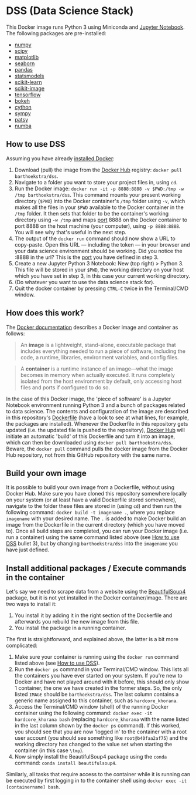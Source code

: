 # DSS (Data Science Stack)

This Docker image runs Python 3 using Miniconda and [Jupyter Notebook](http://jupyter.org/). The following packages are pre-installed:
* [numpy](http://www.numpy.org/)
* [scipy](https://www.scipy.org/)
* [matplotlib](https://matplotlib.org/)
* [seaborn](https://seaborn.pydata.org/)
* [pandas](https://pandas.pydata.org/)
* [statsmodels](http://www.statsmodels.org/)
* [scikit-learn](http://scikit-learn.org/)
* [scikit-image](http://scikit-image.org/)
* [tensorflow](https://www.tensorflow.org/)
* [bokeh](https://bokeh.pydata.org/)
* [cython](http://cython.org/)
* [sympy](http://www.sympy.org/)
* [patsy](https://patsy.readthedocs.io/)
* [numba](https://numba.pydata.org/)

## How to use DSS
Assuming you have already [installed Docker](https://docs.docker.com/engine/installation/):
1. Download (pull) the image from the [Docker Hub](https://hub.docker.com) registry: `docker pull barthoekstra/dss`.
2. Navigate to a folder you want to store your project files in, using `cd`.
3. Run the Docker image: `docker run -it -p 8888:8888 -v $PWD:/tmp -w /tmp barthoekstra/dss`. This command mounts your present working directory (`$PWD`) into the Docker container's `/tmp` folder using `-v`, which makes all the files in your `$PWD` available to the Docker container in the `/tmp` folder. It then sets that folder to be the container's working directory using `-w /tmp` and maps [port](https://en.wikipedia.org/wiki/Port_(computer_networking)) 8888 on the Docker container to port 8888 on the host machine (your computer), using `-p 8888:8888`. You will see why that's useful in the next step.
4. The output of the `docker run` command should now show a URL to copy-paste. Open this URL — including the token — in your browser and your data science environment should be working. Did you notice the :8888 in the url? This is the [port](https://en.wikipedia.org/wiki/Port_(computer_networking)) you have defined in step 3.
5. Create a new Jupyter Python 3 Notebook: New (top right) > Python 3. This file will be stored in your `$PWD`, the working directory on your host which you have set in step 3, in this case your current working directory.
6. (Do whatever you want to use the data science stack for).
7. Quit the docker container by pressing `CTRL-C` twice in the Terminal/CMD window.

## How does this work?
The [Docker documentation](https://docs.docker.com/get-started/#a-brief-explanation-of-containers) describes a Docker image and container as follows:
> An **image** is a lightweight, stand-alone, executable package that includes everything needed to run a piece of software, including the code, a runtime, libraries, environment variables, and config files.

> A **container** is a runtime instance of an image—what the image becomes in memory when actually executed. It runs completely isolated from the host environment by default, only accessing host files and ports if configured to do so.

In the case of this Docker image, the 'piece of software' is a Jupyter Notebook environment running Python 3 and a bunch of packages related to data science. The contents and configuration of the image are described in this repository's [Dockerfile](https://github.com/barthoekstra/dss/blob/master/Dockerfile) (have a look to see at what lines, for example, the packages are installed). Whenever the Dockerfile in this repository gets updated (i.e. the updated file is pushed to the repository), [Docker Hub](https://hub.docker.com) will initiate an automatic 'build' of this Dockerfile and turn it into an image, which can then be downloaded using `docker pull barthoekstra/dss`. Beware, the `docker pull` command pulls the docker image from the Docker Hub repository, not from this GitHub repository with the same name.

## Build your own image
It is possible to build your own image from a Dockerfile, without using Docker Hub. Make sure you have cloned this repository somewhere locally on your system (or at least have a valid Dockerfile stored somewhere), navigate to the folder these files are stored in (using `cd`) and then run the following command: `docker build -t imagename .`, where you replace `imagename` with your desired name. The `.` is added to make Docker build an image from the Dockerfile in the current directory (which you have moved to). Once all build steps are completed, you can run your Docker image (i.e. run a container) using the same command listed above (see [How to use DSS](https://github.com/barthoekstra/dss#how-to-use-dss) bullet 3), but by changing `barthoekstra/dss` into the `imagename` you have just defined.

## Install additional packages / Execute commands in the container
Let's say we need to scrape data from a website using the [BeautifulSoup4](https://www.crummy.com/software/BeautifulSoup/) package, but it is not yet installed in the Docker container/image. There are two ways to install it:
1. You install it by adding it in the right section of the Dockerfile and afterwards you rebuild the new image from this file.
2. You install the package in a running container.

The first is straightforward, and explained above, the latter is a bit more complicated:
1. Make sure your container is running using the `docker run` command listed above (see [How to use DSS](https://github.com/barthoekstra/dss#how-to-use-dss)).
2. Run the `docker ps` command in your Terminal/CMD window. This lists all the containers you have ever started on your system. If you're new to Docker and have not played around with it before, this should only show 1 container, the one we have created in the former steps. So, the only listed `IMAGE` should be `barthoekstra/dss`. The last column contains a generic name assigned to this container, such as `hardcore_khorana`.
3. Access the Terminal/CMD window (shell) of the running Docker container using the following command: `docker exec -it hardcore_khorana bash` (replacing `hardcore_khorana` with the name listed in the last column shown by the `docker ps` command). If this worked, you should see that you are now 'logged in' to the container with a root user account (you should see something like `root@b40faa2af75`) and the working directory has changed to the value set when starting the container (in this case `\tmp`).
4. Now simply install the BeautifulSoup4 package using the `conda` command: `conda install beautifulsoup4`.

Similarly, all tasks that require access to the container while it is running can be executed by first logging in to the container shell using `docker exec -it [containername] bash`.
